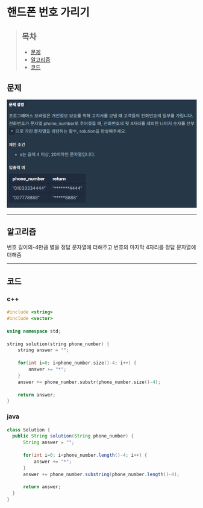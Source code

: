 # 핸드폰 번호 가리기

> ## 목차
> * [문제](#문제)
> * [알고리즘](#알고리즘)
> * [코드](#코드)

## 문제
![문제](https://github.com/ryusehui/algorithm/blob/master/programmers/level1/problems/%ED%95%B8%EB%93%9C%ED%8F%B0%20%EB%B2%88%ED%98%B8%20%EA%B0%80%EB%A6%AC%EA%B8%B0.PNG)
<hr/>

## 알고리즘
번호 길이의-4만큼 별을 정답 문자열에 더해주고 번호의 마지막 4자리를 정답 문자열에 더해줌
<hr/>

## 코드
### c++
```c++
#include <string>
#include <vector>
 
using namespace std;
 
string solution(string phone_number) {
    string answer = "";
    
    for(int i=0; i<phone_number.size()-4; i++) {
        answer += "*";
    }
    answer += phone_number.substr(phone_number.size()-4);
    
    return answer;
}
```

### java
```java
class Solution {
  public String solution(String phone_number) {
      String answer = "";
      
      for(int i=0; i<phone_number.length()-4; i++) {
          answer += "*";
      }
      answer += phone_number.substring(phone_number.length()-4);
      
      return answer;
  }
}
```
